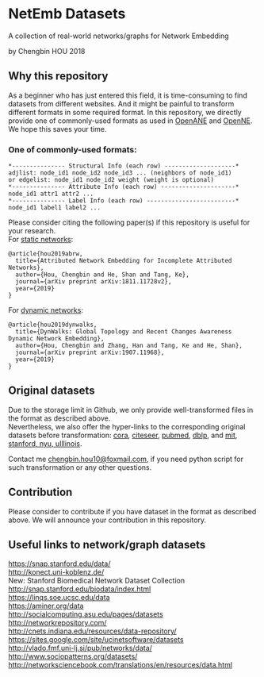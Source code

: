 # NetEmb Datasets
A collection of real-world networks/graphs for Network Embedding

by Chengbin HOU 2018

## Why this repository
As a beginner who has just entered this field, it is time-consuming to find datasets from different websites. And it might be painful to transform different formats in some required format. In this repository, we directly provide one of commonly-used formats as used in [OpenANE](https://github.com/houchengbin/OpenANE) and [OpenNE](https://github.com/thunlp/OpenNE). We hope this saves your time.

### One of commonly-used formats:
```
*--------------- Structural Info (each row) --------------------*
adjlist: node_id1 node_id2 node_id3 ... (neighbors of node_id1)
or edgelist: node_id1 node_id2 weight (weight is optional)
*--------------- Attribute Info (each row) ---------------------*
node_id1 attr1 attr2 ...
*--------------- Label Info (each row) -------------------------*
node_id1 label1 label2 ...
```

Please consider citing the following paper(s) if this repository is useful for your research. <br>
For [static networks](https://github.com/houchengbin/OpenANE): <br>
```
@article{hou2019abrw,
  title={Attributed Network Embedding for Incomplete Attributed Networks},
  author={Hou, Chengbin and He, Shan and Tang, Ke},
  journal={arXiv preprint arXiv:1811.11728v2},
  year={2019}
}
```
For [dynamic networks](https://github.com/houchengbin/DynWalks): <br>
```
@article{hou2019dynwalks,
  title={DynWalks: Global Topology and Recent Changes Awareness Dynamic Network Embedding},
  author={Hou, Chengbin and Zhang, Han and Tang, Ke and He, Shan},
  journal={arXiv preprint arXiv:1907.11968},
  year={2019}
}
```

## Original datasets
Due to the storage limit in Github, we only provide well-transformed files in the format as described above.
<br> Nevertheless, we also offer the hyper-links to the corresponding original datasets before transformation: [cora](https://github.com/thunlp/OpenNE), [citeseer](https://github.com/kimiyoung/planetoid), [pubmed](https://github.com/kimiyoung/planetoid), [dblp](https://github.com/shiruipan/TriDNR/tree/master/data), and [mit, stanford, nyu, uIllinois](https://www.sciencedirect.com/science/article/pii/S0378437111009186). 

Contact me chengbin.hou10@foxmail.com, if you need python script for such transformation or any other questions.

## Contribution
Please consider to contribute if you have dataset in the format as described above. We will announce your contribution in this repository.

## Useful links to network/graph datasets
https://snap.stanford.edu/data/ <br>
http://konect.uni-koblenz.de/ <br>
New: Stanford Biomedical Network Dataset Collection <br>
http://snap.stanford.edu/biodata/index.html <br>
https://linqs.soe.ucsc.edu/data <br>
https://aminer.org/data <br>
http://socialcomputing.asu.edu/pages/datasets <br>
http://networkrepository.com/ <br>
http://cnets.indiana.edu/resources/data-repository/ <br>
https://sites.google.com/site/ucinetsoftware/datasets <br>
http://vlado.fmf.uni-lj.si/pub/networks/data/ <br>
http://www.sociopatterns.org/datasets/ <br>
http://networksciencebook.com/translations/en/resources/data.html <br>



